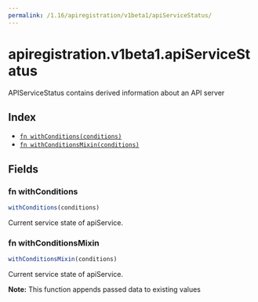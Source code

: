 ```yaml
---
permalink: /1.16/apiregistration/v1beta1/apiServiceStatus/
---
```


# apiregistration.v1beta1.apiServiceStatus

APIServiceStatus contains derived information about an API server

## Index

* [`fn withConditions(conditions)`](#fn-withconditions)
* [`fn withConditionsMixin(conditions)`](#fn-withconditionsmixin)

## Fields

### fn withConditions

```ts
withConditions(conditions)
```

Current service state of apiService.

### fn withConditionsMixin

```ts
withConditionsMixin(conditions)
```

Current service state of apiService.

**Note:** This function appends passed data to existing values